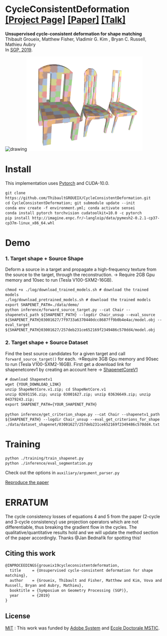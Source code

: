 # **CycleConsistentDeformation** [[Project Page]](http://imagine.enpc.fr/~groueixt/sgp/index.html) [[Paper]](https://arxiv.org/abs/1907.03165) [[Talk]](http://imagine.enpc.fr/~groueixt/sgp/sgp/sgp.pptx)

 **Unsupervised cycle-consistent deformation for shape matching** <br>
Thibault Groueix,  Matthew Fisher, Vladimir G. Kim , Bryan C. Russell, Mathieu Aubry  <br>
In [SGP, 2019](https://sgp2019.di.unimi.it/).

<img src="http://imagine.enpc.fr/~groueixt/sgp/sgp/teaser.png" alt="drawing" height="300"/><img src="./figures/demo00.png" alt="drawing" height="300"/>


# Install

This implementation uses [Pytorch](http://pytorch.org/) and CUDA-10.0. 

```shell
git clone https://github.com/ThibaultGROUEIX/CycleConsistentDeformation.git
cd CycleConsistentDeformation; git submodule update --init
conda env create -f environment.yml; conda activate sensei
conda install pytorch torchvision cudatoolkit=10.0 -c pytorch
pip install http://imagine.enpc.fr/~langloip/data/pymesh2-0.2.1-cp37-cp37m-linux_x86_64.whl
```

# Demo

### 1. Target shape + Source Shape

Deform a source in a target and propagate a high-frequency texture from the source to the target, through the reconstruction. -> Require 2GB Gpu memory and 10sec to run (Tesla V100-SXM2-16GB).

```shell
chmod +x ./log/download_trained_models.sh # download the trained models
./log/download_pretrained_models.sh # download the trained models
export SHAPENET_PATH=./data/demo/
python inference/forward_source_target.py --cat Chair --shapenetv1_path ${SHAPENET_PATH} --logdir Chair_unsup --eval_source ${SHAPENET_PATH}03001627/7f9733a6370440dcc8687ff9b0b4e4ac/model.obj --eval_target ${SHAPENET_PATH}03001627/257deb231ce652169f2349486c570dd4/model.obj
```



### 2. Target shape + Source Dataset

Find the best source candidates for a given target and call `forward_source_target()` for each. ->Require 3GB Gpu memory and 90sec to run (Tesla V100-SXM2-16GB). First get a download link for shapenetcorev1 by creating an account here ->  [ShapenetCoreV1](https://www.shapenet.org/account/) 

```shell
# download Shapenetv1
wget {YOUR_DOWNLOAD_LINK} 
unzip ShapeNetCore.v1.zip; cd ShapeNetCore.v1
unzip 02691156.zip; unzip 03001627.zip; unzip 03636649.zip; unzip 04379243.zip;
export SHAPENET_PATH={YOUR_SHAPENET_PATH}

python inference/get_criterion_shape.py --cat Chair --shapenetv1_path ${SHAPENET_PATH} --logdir Chair_unsup --eval_get_criterions_for_shape ./data/dataset_shapenet/03001627/257deb231ce652169f2349486c570dd4.txt 
```

# Training

```
python ./training/train_shapenet.py
python ./inference/eval_segmentation.py
```

Check out the options in `auxiliary/argument_parser.py`

[Reproduce the paper](./paper.md)

# ERRATUM

The cycle consistency losses of equations 4 and 5 from the paper (2-cycle and 3-cycle consistency) use projection operators which are not differentiable, thus breaking the gradient flow in the cycles. The qualitative/quantitative results hold and we will update the method section of the paper accordingly. Thanks @Jan Bednařík for spotting this!


## Citing this work

```
@INPROCEEDINGS{groueix19cycleconsistentdeformation,
  title     = {Unsupervised cycle-consistent deformation for shape matching},
  author    = {Groueix, Thibault and Fisher, Matthew and Kim, Vova and Russell, Bryan and Aubry, Mathieu},
  booktitle = {Symposium on Geometry Processing (SGP)},
  year      = {2019}
}
```


## License

[MIT](https://github.com/ThibaultGROUEIX/AtlasNet/blob/master/license_MIT)  : This work was funded by [Adobe System](https://github.com/fxia22/pointGAN) and [Ecole Doctorale MSTIC](http://www.univ-paris-est.fr/fr/-ecole-doctorale-mathematiques-et-stic-mstic-ed-532/).
